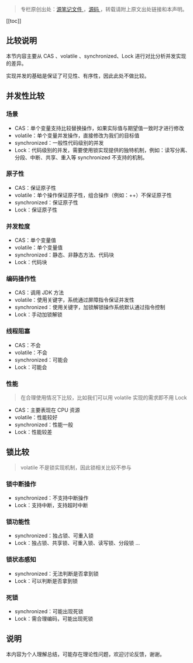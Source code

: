 > 专栏原创出处：[源笔记文件 ](https://github.com/GourdErwa/review-notes/tree/master/language/java-concurrency) ，[源码 ](https://github.com/GourdErwa/java-advanced/tree/master/java-concurrency)，转载请附上原文出处链接和本声明。

[[toc]]  
## 比较说明
本节内容主要从 CAS 、volatile 、synchronized、Lock 进行对比分析并发实现的差异。    

实现并发的基础是保证了可见性、有序性，因此此处不做比较。
## 并发性比较

### 场景
- CAS：单个变量支持比较替换操作，如果实际值与期望值一致时才进行修改
- volatile：单个变量并发操作，直接修改为我们的目标值
- synchronized：一般性代码级别的并发
- Lock：代码级别的并发，需要使用锁实现提供的独特机制，例如：读写分离、分段、中断、共享、重入等 synchronized 不支持的机制。

### 原子性
- CAS：保证原子性
- volatile：单个操作保证原子性，组合操作（例如：++）不保证原子性
- synchronized：保证原子性
- Lock：保证原子性

### 并发粒度
- CAS：单个变量值
- volatile：单个变量值
- synchronized：静态、非静态方法、代码块
- Lock：代码块

### 编码操作性
- CAS：调用 JDK 方法
- volatile：使用关键字，系统通过屏障指令保证并发性
- synchronized：使用关键字，加锁解锁操作系统默认通过指令控制
- Lock：手动加锁解锁

### 线程阻塞
- CAS：不会
- volatile：不会
- synchronized：可能会
- Lock：可能会

### 性能
> 在合理使用情况下比较，比如我们可以用 volatile 实现的需求即不用 Lock
- CAS：主要表现在 CPU 资源
- volatile：性能较好
- synchronized：性能一般
- Lock：性能较差

## 锁比较
> volatile 不是锁实现机制，因此锁相关比较不参与

### 锁中断操作
- synchronized：不支持中断操作
- Lock：支持中断，支持超时中断

### 锁功能性
- synchronized：独占锁、可重入锁
- Lock：独占锁、共享锁、可重入锁、读写锁、分段锁 ...

### 锁状态感知
- synchronized：无法判断是否拿到锁
- Lock：可以判断是否拿到锁

### 死锁
- synchronized：可能出现死锁
- Lock：需合理编码，可能出现死锁

## 说明
本内容为个人理解总结，可能存在理论性问题，欢迎讨论反馈，谢谢。